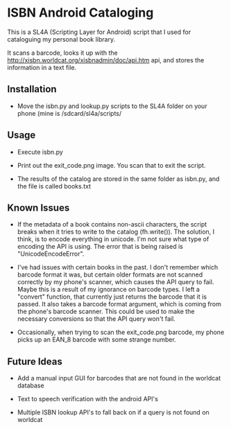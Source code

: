 # ISBN Android Cataloging

This is a SL4A (Scripting Layer for Android) script that I used for cataloguing
my personal book library.

It scans a barcode, looks it up with the http://xisbn.worldcat.org/xisbnadmin/doc/api.htm api, and stores the information in a text file.

## Installation

+ Move the isbn.py and lookup.py scripts to the SL4A folder on your phone (mine
  is /sdcard/sl4a/scripts/

## Usage

+ Execute isbn.py

+ Print out the exit_code.png image. You scan that to exit the script.

+ The results of the catalog are stored in the same folder as isbn.py, and the
  file is called books.txt

## Known Issues

+ If the metadata of a book contains non-ascii characters, the script breaks
  when it tries to write to the catalog (fh.write()). The solution, I think, is
  to encode everything in unicode. I'm not sure what type of encoding the API
  is using. The error that is being raised is "UnicodeEncodeError".

+ I've had issues with certain books in the past. I don't remember which
  barcode format it was, but certain older formats are not scanned correctly by
  my phone's scanner, which causes the API query to fail. Maybe this is a
  result of my ignorance on barcode types. I left a "convert" function, that
  currently just returns the barcode that it is passed. It also takes a barcode
  format argument, which is coming from the phone's barcode scanner. This could
  be used to make the necessary conversions so that the API query won't fail.

+ Occasionally, when trying to scan the exit_code.png barcode, my phone picks
  up an EAN_8 barcode with some strange number.

## Future Ideas

+ Add a manual input GUI for barcodes that are not found in the worldcat
  database

+ Text to speech verification with the android API's

+ Multiple ISBN lookup API's to fall back on if a query is not found on
  worldcat
